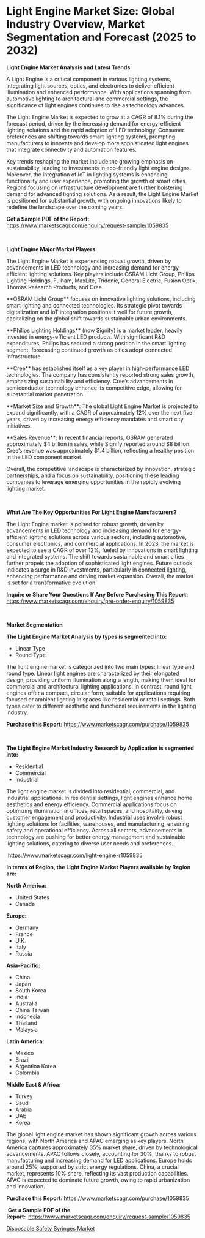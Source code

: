 <p><h1>Light Engine Market Size: Global Industry Overview, Market Segmentation and Forecast (2025 to 2032)</h1></p><p><strong>Light Engine Market Analysis and Latest Trends</strong></p>
<p><p>A Light Engine is a critical component in various lighting systems, integrating light sources, optics, and electronics to deliver efficient illumination and enhanced performance. With applications spanning from automotive lighting to architectural and commercial settings, the significance of light engines continues to rise as technology advances.</p><p>The Light Engine Market is expected to grow at a CAGR of 8.1% during the forecast period, driven by the increasing demand for energy-efficient lighting solutions and the rapid adoption of LED technology. Consumer preferences are shifting towards smart lighting systems, prompting manufacturers to innovate and develop more sophisticated light engines that integrate connectivity and automation features.</p><p>Key trends reshaping the market include the growing emphasis on sustainability, leading to investments in eco-friendly light engine designs. Moreover, the integration of IoT in lighting systems is enhancing functionality and user experience, promoting the growth of smart cities. Regions focusing on infrastructure development are further bolstering demand for advanced lighting solutions. As a result, the Light Engine Market is positioned for substantial growth, with ongoing innovations likely to redefine the landscape over the coming years.</p></p>
<p><strong>Get a Sample PDF of the Report:&nbsp;</strong> <a href="https://www.marketscagr.com/enquiry/request-sample/1059835?utm_campaign=3195&utm_medium=2&utm_source=Github&utm_content=ia&utm_term=22032025&utm_id=light-engine">https://www.marketscagr.com/enquiry/request-sample/1059835</a></p>
<p>&nbsp;</p>
<p><strong>Light Engine Major Market Players</strong></p>
<p><p>The Light Engine Market is experiencing robust growth, driven by advancements in LED technology and increasing demand for energy-efficient lighting solutions. Key players include OSRAM Licht Group, Philips Lighting Holdings, Fulham, MaxLite, Tridonic, General Electric, Fusion Optix, Thomas Research Products, and Cree.</p><p>**OSRAM Licht Group** focuses on innovative lighting solutions, including smart lighting and connected technologies. Its strategic pivot towards digitalization and IoT integration positions it well for future growth, capitalizing on the global shift towards sustainable urban environments.</p><p>**Philips Lighting Holdings** (now Signify) is a market leader, heavily invested in energy-efficient LED products. With significant R&D expenditures, Philips has secured a strong position in the smart lighting segment, forecasting continued growth as cities adopt connected infrastructure.</p><p>**Cree** has established itself as a key player in high-performance LED technologies. The company has consistently reported strong sales growth, emphasizing sustainability and efficiency. Cree’s advancements in semiconductor technology enhance its competitive edge, allowing for substantial market penetration.</p><p>**Market Size and Growth**: The global Light Engine Market is projected to expand significantly, with a CAGR of approximately 12% over the next five years, driven by increasing energy efficiency mandates and smart city initiatives.</p><p>**Sales Revenue**: In recent financial reports, OSRAM generated approximately $4 billion in sales, while Signify reported around $8 billion. Cree’s revenue was approximately $1.4 billion, reflecting a healthy position in the LED component market.</p><p>Overall, the competitive landscape is characterized by innovation, strategic partnerships, and a focus on sustainability, positioning these leading companies to leverage emerging opportunities in the rapidly evolving lighting market.</p></p>
<p>&nbsp;</p>
<p><strong>What Are The Key Opportunities For Light Engine Manufacturers?</strong></p>
<p><p>The Light Engine market is poised for robust growth, driven by advancements in LED technology and increasing demand for energy-efficient lighting solutions across various sectors, including automotive, consumer electronics, and commercial applications. In 2023, the market is expected to see a CAGR of over 12%, fueled by innovations in smart lighting and integrated systems. The shift towards sustainable and smart cities further propels the adoption of sophisticated light engines. Future outlook indicates a surge in R&D investments, particularly in connected lighting, enhancing performance and driving market expansion. Overall, the market is set for a transformative evolution.</p></p>
<p><strong>Inquire or Share Your Questions If Any Before Purchasing This Report:</strong> <a href="https://www.marketscagr.com/enquiry/pre-order-enquiry/1059835?utm_campaign=3195&utm_medium=2&utm_source=Github&utm_content=ia&utm_term=22032025&utm_id=light-engine">https://www.marketscagr.com/enquiry/pre-order-enquiry/1059835</a></p>
<p>&nbsp;</p>
<p><strong>Market Segmentation</strong></p>
<p><strong>The Light Engine Market Analysis by types is segmented into:</strong></p>
<p><ul><li>Linear Type</li><li>Round Type</li></ul></p>
<p><p>The light engine market is categorized into two main types: linear type and round type. Linear light engines are characterized by their elongated design, providing uniform illumination along a length, making them ideal for commercial and architectural lighting applications. In contrast, round light engines offer a compact, circular form, suitable for applications requiring focused or ambient lighting in spaces like residential or retail settings. Both types cater to different aesthetic and functional requirements in the lighting industry.</p></p>
<p><strong>Purchase this Report:&nbsp;</strong><a href="https://www.marketscagr.com/purchase/1059835?utm_campaign=3195&utm_medium=2&utm_source=Github&utm_content=ia&utm_term=22032025&utm_id=light-engine">https://www.marketscagr.com/purchase/1059835</a></p>
<p>&nbsp;</p>
<p><strong>The Light Engine Market Industry Research by Application is segmented into:</strong></p>
<p><ul><li>Residential</li><li>Commercial</li><li>Industrial</li></ul></p>
<p><p>The light engine market is divided into residential, commercial, and industrial applications. In residential settings, light engines enhance home aesthetics and energy efficiency. Commercial applications focus on optimizing illumination in offices, retail spaces, and hospitality, driving customer engagement and productivity. Industrial uses involve robust lighting solutions for facilities, warehouses, and manufacturing, ensuring safety and operational efficiency. Across all sectors, advancements in technology are pushing for better energy management and sustainable lighting solutions, catering to diverse user needs and preferences.</p></p>
<p><a href="https://www.marketscagr.com/light-engine-r1059835?utm_campaign=3195&utm_medium=2&utm_source=Github&utm_content=ia&utm_term=22032025&utm_id=light-engine">&nbsp;https://www.marketscagr.com/light-engine-r1059835</a></p>
<p><strong>In terms of Region, the Light Engine Market Players available by Region are:</strong></p>
<p>
    <p> <strong> North America: </strong>
        <ul>
            <li>United States</li>
            <li>Canada</li>
        </ul>
        </p> 
    <p> <strong> Europe: </strong>
        <ul>
            <li>Germany</li>
            <li>France</li>
            <li>U.K.</li>
            <li>Italy</li>
            <li>Russia</li>
        </ul>
        </p> 
    <p> <strong> Asia-Pacific: </strong>
        <ul>
            <li>China</li>
            <li>Japan</li>
            <li>South Korea</li>
            <li>India</li>
            <li>Australia</li>
            <li>China Taiwan</li>
            <li>Indonesia</li>
            <li>Thailand</li>
            <li>Malaysia</li>
        </ul>
        </p> 
    <p> <strong> Latin America: </strong>
        <ul>
            <li>Mexico</li>
            <li>Brazil</li>
            <li>Argentina Korea</li>
            <li>Colombia</li>
        </ul>
        </p> 
    <p> <strong> Middle East & Africa: </strong>
        <ul>
            <li>Turkey</li>
            <li>Saudi</li>
            <li>Arabia</li>
            <li>UAE</li>
            <li>Korea</li>
        </ul>
    </p>
    </p>
<p><p>The global light engine market has shown significant growth across various regions, with North America and APAC emerging as key players. North America captures approximately 35% market share, driven by technological advancements. APAC follows closely, accounting for 30%, thanks to robust manufacturing and increasing demand for LED applications. Europe holds around 25%, supported by strict energy regulations. China, a crucial market, represents 10% share, reflecting its vast production capabilities. APAC is expected to dominate future growth, owing to rapid urbanization and innovation.</p></p>
<p><strong>Purchase this Report: </strong><a href="https://www.marketscagr.com/purchase/1059835?utm_campaign=3195&utm_medium=2&utm_source=Github&utm_content=ia&utm_term=22032025&utm_id=light-engine">https://www.marketscagr.com/purchase/1059835</a></p>
<p>&nbsp;<strong>Get a Sample PDF of the Report:&nbsp;&nbsp;</strong><a href="https://www.marketscagr.com/enquiry/request-sample/1059835?utm_campaign=3195&utm_medium=2&utm_source=Github&utm_content=ia&utm_term=22032025&utm_id=light-engine">https://www.marketscagr.com/enquiry/request-sample/1059835</a></p>
<p><strong></strong></p>
<p><p><a href="https://github.com/wakerizaak8g/Market-Research-Report-List-1/blob/main/disposable-safety-syringes-market.md?utm_campaign=3195&utm_medium=2&utm_source=Github&utm_content=ia&utm_term=22032025&utm_id=light-engine">Disposable Safety Syringes Market</a></p></p>
